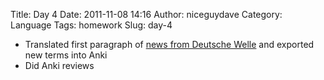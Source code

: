 Title: Day 4
Date: 2011-11-08 14:16
Author: niceguydave
Category: Language
Tags: homework
Slug: day-4

-   Translated first paragraph of [news from Deutsche
    Welle](http://www.dw-world.de/dw/0,,8030,00.html) and exported new
    terms into Anki
-   Did Anki reviews

